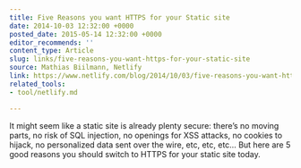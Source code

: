 ```yaml
---
title: Five Reasons you want HTTPS for your Static site
date: 2014-10-03 12:32:00 +0000
posted_date: 2015-05-14 12:32:00 +0000
editor_recommends: ''
content_type: Article
slug: links/five-reasons-you-want-https-for-your-static-site
source: Mathias Biilmann, Netlify
link: https://www.netlify.com/blog/2014/10/03/five-reasons-you-want-https-for-your-static-site
related_tools:
- tool/netlify.md

---
```

It might seem like a static site is already plenty secure: there’s no moving parts, no risk of SQL injection, no openings for XSS attacks, no cookies to hijack, no personalized data sent over the wire, etc, etc, etc… But here are 5 good reasons you should switch to HTTPS for your static site today.



